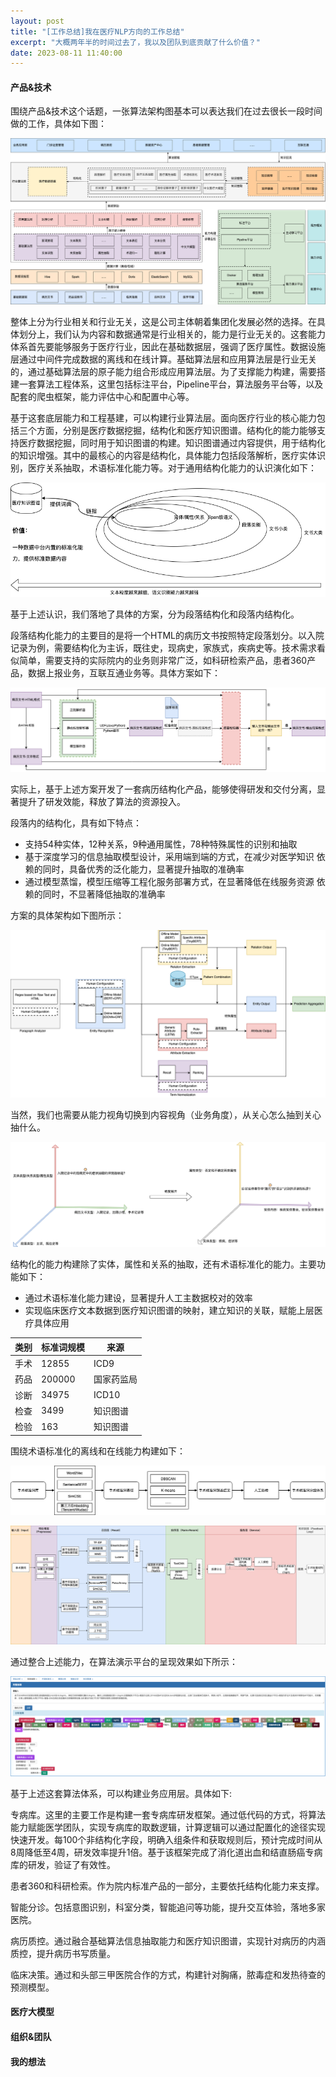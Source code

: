 ```yaml
---
layout: post
title: "[工作总结]我在医疗NLP方向的工作总结"
excerpt: "大概两年半的时间过去了，我以及团队到底贡献了什么价值？"
date: 2023-08-11 11:40:00
---
```


#### 产品&技术

围绕产品&技术这个话题，一张算法架构图基本可以表达我们在过去很长一段时间做的工作，具体如下图：

![算法架构图](https://github.com/zhpmatrix/zhpmatrix.github.io/raw/master/images/算法能力架构图4.0.drawio.png)

整体上分为行业相关和行业无关，这是公司主体朝着集团化发展必然的选择。在具体划分上，我们认为内容和数据通常是行业相关的，能力是行业无关的。这套能力体系首先要能够服务于医疗行业，因此在基础数据层，强调了医疗属性。数据设施层通过中间件完成数据的离线和在线计算。基础算法层和应用算法层是行业无关的，通过基础算法层的原子能力组合形成应用算法层。为了支撑能力构建，需要搭建一套算法工程体系，这里包括标注平台，Pipeline平台，算法服务平台等，以及配套的爬虫框架，能力评估中心和配置中心等。

基于这套底层能力和工程基建，可以构建行业算法层。面向医疗行业的核心能力包括三个方面，分别是医疗数据挖掘，结构化和医疗知识图谱。结构化的能力能够支持医疗数据挖掘，同时用于知识图谱的构建。知识图谱通过内容提供，用于结构化的知识增强。其中的最核心的内容是结构化，具体能力包括段落解析，医疗实体识别，医疗关系抽取，术语标准化能力等。对于通用结构化能力的认识演化如下：

![通用结构化的认识演化](https://github.com/zhpmatrix/zhpmatrix.github.io/raw/master/images/通用结构化的理解.drawio.png)

基于上述认识，我们落地了具体的方案，分为段落结构化和段落内结构化。

段落结构化能力的主要目的是将一个HTML的病历文书按照特定段落划分。以入院记录为例，需要结构化为主诉，既往史，现病史，家族式，疾病史等。技术需求看似简单，需要支持的实际院内的业务则非常广泛，如科研检索产品，患者360产品，数据上报业务，互联互通业务等。具体方案如下：

![段落结构化](https://github.com/zhpmatrix/zhpmatrix.github.io/raw/master/images/段落结构化.png)

实际上，基于上述方案开发了一套病历结构化产品，能够使得研发和交付分离，显著提升了研发效能，释放了算法的资源投入。


段落内的结构化，具有如下特点：

+ 支持54种实体，12种关系，9种通用属性，78种特殊属性的识别和抽取
+ 基于深度学习的信息抽取模型设计，采用端到端的方式，在减少对医学知识
依赖的同时，具备优秀的泛化能力，显著提升抽取的准确率
+ 通过模型蒸馏，模型压缩等工程化服务部署方式，在显著降低在线服务资源
依赖的同时，不显著降低抽取的准确率

方案的具体架构如下图所示：

![结构化的具体实现](https://github.com/zhpmatrix/zhpmatrix.github.io/raw/master/images/结构化的具体实现.png)

当然，我们也需要从能力视角切换到内容视角（业务角度），从关心怎么抽到关心抽什么。

![通用结构化的多维视角](https://github.com/zhpmatrix/zhpmatrix.github.io/raw/master/images/通用结构化的多维视角.drawio.png)

结构化的能力构建除了实体，属性和关系的抽取，还有术语标准化的能力。主要功能如下：

+ 通过术语标准化能力建设，显著提升人工主数据校对的效率
+ 实现临床医疗文本数据到医疗知识图谱的映射，建立知识的关联，赋能上层医疗具体应用

|类别|标准词规模|来源|
|------|------|------|
|手术|12855|ICD9|
|药品|200000|国家药监局|
|诊断|34975|ICD10|
|检查|3499|知识图谱|
|检验|163|知识图谱|

围绕术语标准化的离线和在线能力构建如下：

![标准化能力-离线](https://github.com/zhpmatrix/zhpmatrix.github.io/raw/master/images/标准化能力-离线.png)

![标准化能力-在线](https://github.com/zhpmatrix/zhpmatrix.github.io/raw/master/images/标准化能力-在线.png)

通过整合上述能力，在算法演示平台的呈现效果如下所示：

![算法演示平台](https://github.com/zhpmatrix/zhpmatrix.github.io/raw/master/images/算法演示平台.png)

基于上述这套算法体系，可以构建业务应用层。具体如下:

专病库。这里的主要工作是构建一套专病库研发框架。通过低代码的方式，将算法能力赋能医学团队，实现专病库的取数逻辑，计算逻辑可以通过配置化的途径实现快速开发。每100个非结构化字段，明确入组条件和获取规则后，预计完成时间从8周降低至4周，研发效率提升1倍。基于该框架完成了消化道出血和结直肠癌专病库的研发，验证了有效性。

患者360和科研检索。作为院内标准产品的一部分，主要依托结构化能力来支撑。

智能分诊。包括意图识别，科室分类，智能追问等功能，提升交互体验，落地多家医院。

病历质控。通过融合基础算法信息抽取能力和医疗知识图谱，实现针对病历的内涵质控，提升病历书写质量。

临床决策。通过和头部三甲医院合作的方式，构建针对胸痛，脓毒症和发热待查的预测模型。

#### 医疗大模型

#### 组织&团队

#### 我的想法
